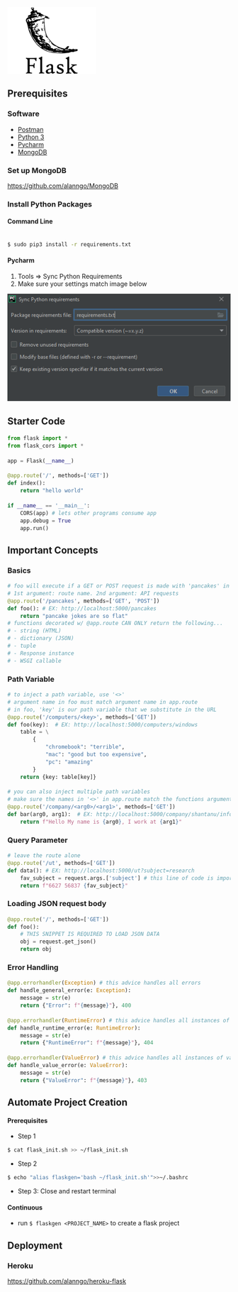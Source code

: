 <img src="img/flask-logo.png" width="200">

## Prerequisites

### Software
- <a href="https://www.postman.com/downloads/">Postman</a>
- <a href = "https://www.python.org/downloads/">Python 3</a>
- <a href = "https://www.jetbrains.com/pycharm/download/">Pycharm</a>
- <a href = "https://www.mongodb.com/try/download/enterprise">MongoDB</a>

### Set up MongoDB

https://github.com/alanngo/MongoDB

### Install Python Packages

#### Command Line
```bash

$ sudo pip3 install -r requirements.txt
```

#### Pycharm
1. Tools => Sync Python Requirements
2. Make sure your settings match image below

<img src= "img/requirements.PNG">


## Starter Code
```python
from flask import *
from flask_cors import *

app = Flask(__name__)

@app.route('/', methods=['GET'])
def index():
    return "hello world"

if __name__ == '__main__':
    CORS(app) # lets other programs consume app
    app.debug = True
    app.run()

```
## Important Concepts
### Basics
```python
# foo will execute if a GET or POST request is made with 'pancakes' in the URL
# 1st argument: route name. 2nd argument: API requests 
@app.route('/pancakes', methods=['GET', 'POST']) 
def foo(): # EX: http://localhost:5000/pancakes
    return "pancake jokes are so flat"
# functions decorated w/ @app.route CAN ONLY return the following...
# - string (HTML)
# - dictionary (JSON)
# - tuple
# - Response instance
# - WSGI callable
```

### Path Variable
```python
# to inject a path variable, use '<>'
# argument name in foo must match argument name in app.route
# in foo, 'key' is our path variable that we substitute in the URL
@app.route('/computers/<key>', methods=['GET'])
def foo(key):  # EX: http://localhost:5000/computers/windows
    table = \
        {
            "chromebook": "terrible",
            "mac": "good but too expensive",
            "pc": "amazing"
        }
    return {key: table[key]}

# you can also inject multiple path variables
# make sure the names in '<>' in app.route match the functions argument ver batim
@app.route('/company/<arg0>/<arg1>', methods=['GET'])
def bar(arg0, arg1):  # EX: http://localhost:5000/company/shantanu/infosys
    return f"Hello My name is {arg0}, I work at {arg1}"
```


### Query Parameter
```python
# leave the route alone
@app.route('/ut', methods=['GET'])
def data(): # EX: http://localhost:5000/ut?subject=research
    fav_subject = request.args.['subject'] # this line of code is important
    return f"6627 56837 {fav_subject}"
```

### Loading JSON request body
```python
@app.route('/', methods=['GET'])
def foo():
    # THIS SNIPPET IS REQUIRED TO LOAD JSON DATA
    obj = request.get_json() 
    return obj
```

### Error Handling
```python
@app.errorhandler(Exception) # this advice handles all errors
def handle_general_error(e: Exception):
    message = str(e)
    return {"Error": f"{message}"}, 400

@app.errorhandler(RuntimeError) # this advice handles all instances of runtime errors
def handle_runtime_error(e: RuntimeError):
    message = str(e)
    return {"RuntimeError": f"{message}"}, 404

@app.errorhandler(ValueError) # this advice handles all instances of value errors
def handle_value_error(e: ValueError):
    message = str(e)
    return {"ValueError": f"{message}"}, 403
```

## Automate Project Creation
#### Prerequisites
- Step 1
```bash
$ cat flask_init.sh >> ~/flask_init.sh
```
- Step 2
```bash
$ echo "alias flaskgen='bash ~/flask_init.sh'">>~/.bashrc
```
- Step 3: Close and restart terminal

#### Continuous
- run ``$ flaskgen <PROJECT_NAME>`` to create a flask project


## Deployment

### Heroku
https://github.com/alanngo/heroku-flask
